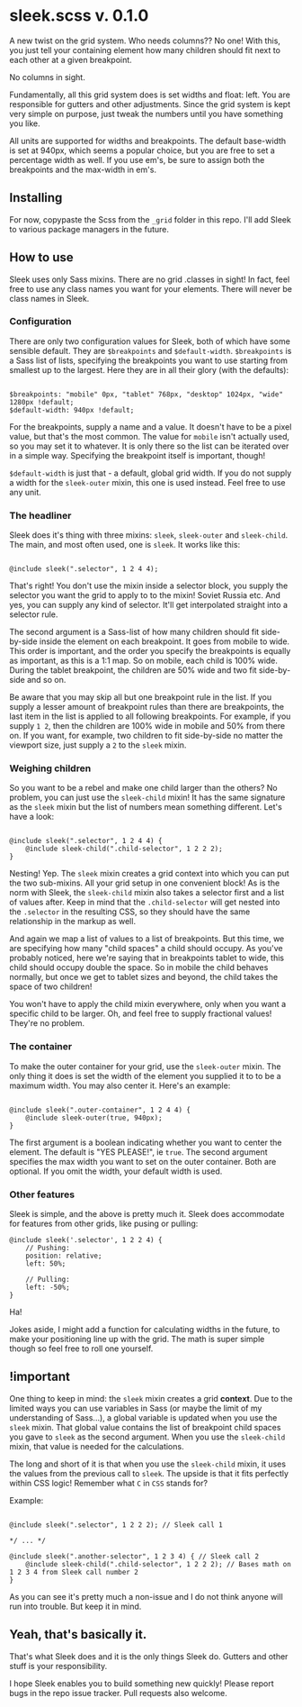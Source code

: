 # sleek.scss v. 0.1.0
A new twist on the grid system. Who needs columns?? No one! With this, you just tell your containing element how many children should fit next to each other at a given breakpoint.

No columns in sight.

Fundamentally, all this grid system does is set widths and float: left. You are responsible for gutters and other adjustments. Since the grid system is kept very simple on purpose, just tweak the numbers until you have something you like.

All units are supported for widths and breakpoints. The default base-width is set at 940px, which seems a popular choice, but you are free to set a percentage width as well. If you use em's, be sure to assign both the breakpoints and the max-width in em's.

## Installing

For now, copypaste the Scss from the `_grid` folder in this repo. I'll add Sleek to various package managers in the future.

## How to use

Sleek uses only Sass mixins. There are no grid .classes in sight! In fact, feel free to use any class names you want for your elements. There will never be class names in Sleek.

### Configuration

There are only two configuration values for Sleek, both of which have some sensible default. They are `$breakpoints` and `$default-width`. `$breakpoints` is a Sass list of lists, specifying the breakpoints you want to use starting from smallest up to the largest. Here they are in all their glory (with the defaults):

```

$breakpoints: "mobile" 0px, "tablet" 768px, "desktop" 1024px, "wide" 1280px !default;
$default-width: 940px !default;

```

For the breakpoints, supply a name and a value. It doesn't have to be a pixel value, but that's the most common. The value for `mobile` isn't actually used, so you may set it to whatever. It is only there so the list can be iterated over in a simple way. Specifying the breakpoint itself is important, though!

`$default-width` is just that - a default, global grid width. If you do not supply a width for the `sleek-outer` mixin, this one is used instead. Feel free to use any unit.

### The headliner

Sleek does it's thing with three mixins: `sleek`, `sleek-outer` and `sleek-child`. The main, and most often used, one is `sleek`. It works like this:

```

@include sleek(".selector", 1 2 4 4);

```

That's right! You don't use the mixin inside a selector block, you supply the selector you want the grid to apply to to the mixin! Soviet Russia etc. And yes, you can supply any kind of selector. It'll get interpolated straight into a selector rule.

The second argument is a Sass-list of how many children should fit side-by-side inside the element on each breakpoint. It goes from mobile to wide. This order is important, and the order you specify the breakpoints is equally as important, as this is a 1:1 map. So on mobile, each child is 100% wide. During the tablet breakpoint, the children are 50% wide and two fit side-by-side and so on.

Be aware that you may skip all but one breakpoint rule in the list. If you supply a lesser amount of breakpoint rules than there are breakpoints, the last item in the list is applied to all following breakpoints. For example, if you supply `1 2`, then the children are 100% wide in mobile and 50% from there on. If you want, for example, two children to fit side-by-side no matter the viewport size, just supply a `2` to the `sleek` mixin.

### Weighing children

So you want to be a rebel and make one child larger than the others? No problem, you can just use the `sleek-child` mixin! It has the same signature as the `sleek` mixin but the list of numbers mean something different. Let's have a look:

```

@include sleek(".selector", 1 2 4 4) {
	@include sleek-child(".child-selector", 1 2 2 2);
}

```
Nesting! Yep. The `sleek` mixin creates a grid context into which you can put the two sub-mixins. All your grid setup in one convenient block! As is the norm with Sleek, the `sleek-child` mixin also takes a selector first and a list of values after. Keep in mind that the `.child-selector` will get nested into the `.selector` in the resulting CSS, so they should have the same relationship in the markup as well.

And again we map a list of values to a list of breakpoints. But this time, we are specifying how many "child spaces" a child should occupy. As you've probably noticed, here we're saying that in breakpoints tablet to wide, this child should occupy double the space. So in mobile the child behaves normally, but once we get to tablet sizes and beyond, the child takes the space of two children!

You won't have to apply the child mixin everywhere, only when you want a specific child to be larger. Oh, and feel free to supply fractional values! They're no problem.

### The container

To make the outer container for your grid, use the `sleek-outer` mixin. The only thing it does is set the width of the element you supplied it to to be a maximum width. You may also center it. Here's an example:

```

@include sleek(".outer-container", 1 2 4 4) {
	@include sleek-outer(true, 940px);
}

````

The first argument is a boolean indicating whether you want to center the element. The default is "YES PLEASE!", ie `true`. The second argument specifies the max width you want to set on the outer container. Both are optional. If you omit the width, your default width is used.

### Other features

Sleek is simple, and the above is pretty much it. Sleek does accommodate for features from other grids, like pusing or pulling:

```
@include sleek('.selector', 1 2 2 4) {
	// Pushing:
	position: relative;
	left: 50%;

	// Pulling:
	left: -50%;
}

```

Ha!

Jokes aside, I might add a function for calculating widths in the future, to make your positioning line up with the grid. The math is super simple though so feel free to roll one yourself.

## !important

One thing to keep in mind: the `sleek` mixin creates a grid **context**. Due to the limited ways you can use variables in Sass (or maybe the limit of my understanding of Sass...), a global variable is updated when you use the `sleek` mixin. That global value contains the list of breakpoint child spaces you gave to `sleek` as the second argument. When you use the `sleek-child` mixin, that value is needed for the calculations.

The long and short of it is that when you use the `sleek-child` mixin, it uses the values from the previous call to `sleek`. The upside is that it fits perfectly within CSS logic! Remember what `C` in `CSS` stands for?

Example:

```

@include sleek(".selector", 1 2 2 2); // Sleek call 1

*/ ... */

@include sleek(".another-selector", 1 2 3 4) { // Sleek call 2
	@include sleek-child(".child-selector", 1 2 2 2); // Bases math on 1 2 3 4 from Sleek call number 2
}

```

As you can see it's pretty much a non-issue and I do not think anyone will run into trouble. But keep it in mind.


## Yeah, that's basically it.

That's what Sleek does and it is the only things Sleek do. Gutters and other stuff is your responsibility.

I hope Sleek enables you to build something new quickly! Please report bugs in the repo issue tracker. Pull requests also welcome.